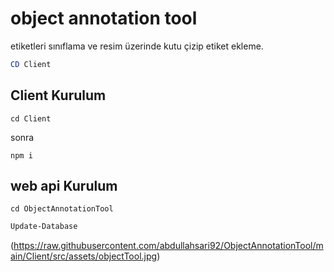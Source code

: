 #  object annotation tool 
etiketleri sınıflama ve resim üzerinde kutu çizip etiket ekleme.

<div align="center">


</div>

```powershell
CD Client

```

## Client Kurulum

```
cd Client
```
sonra

```
npm i
```


## web api Kurulum


```
cd ObjectAnnotationTool
```

```powershell
Update-Database

```



(https://raw.githubusercontent.com/abdullahsari92/ObjectAnnotationTool/main/Client/src/assets/objectTool.jpg)